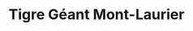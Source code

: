 ---
title: "Tigre Géant Mont-Laurier"
url: /mont-laurier/tigre-geant-mont-laurier/
shop: Warenhaus
---